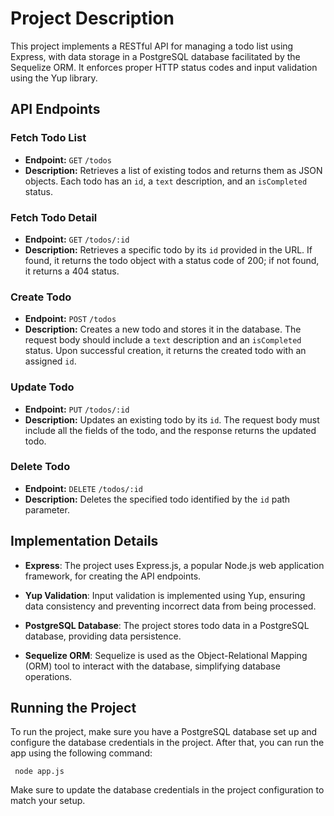 # Project Description

This project implements a RESTful API for managing a todo list using Express, with data storage in a PostgreSQL database facilitated by the Sequelize ORM. It enforces proper HTTP status codes and input validation using the Yup library.

## API Endpoints

### Fetch Todo List

- **Endpoint:** `GET` `/todos`
- **Description:** Retrieves a list of existing todos and returns them as JSON objects. Each todo has an `id`, a `text` description, and an `isCompleted` status.

### Fetch Todo Detail

- **Endpoint:** `GET` `/todos/:id`
- **Description:** Retrieves a specific todo by its `id` provided in the URL. If found, it returns the todo object with a status code of 200; if not found, it returns a 404 status.

### Create Todo

- **Endpoint:** `POST` `/todos`
- **Description:** Creates a new todo and stores it in the database. The request body should include a `text` description and an `isCompleted` status. Upon successful creation, it returns the created todo with an assigned `id`.

### Update Todo

- **Endpoint:** `PUT` `/todos/:id`
- **Description:** Updates an existing todo by its `id`. The request body must include all the fields of the todo, and the response returns the updated todo.

### Delete Todo

- **Endpoint:** `DELETE` `/todos/:id`
- **Description:** Deletes the specified todo identified by the `id` path parameter.

## Implementation Details

- **Express**: The project uses Express.js, a popular Node.js web application framework, for creating the API endpoints.

- **Yup Validation**: Input validation is implemented using Yup, ensuring data consistency and preventing incorrect data from being processed.

- **PostgreSQL Database**: The project stores todo data in a PostgreSQL database, providing data persistence.

- **Sequelize ORM**: Sequelize is used as the Object-Relational Mapping (ORM) tool to interact with the database, simplifying database operations.

## Running the Project

To run the project, make sure you have a PostgreSQL database set up and configure the database credentials in the project. After that, you can run the app using the following command:

```
 node app.js
```

Make sure to update the database credentials in the project configuration to match your setup.
